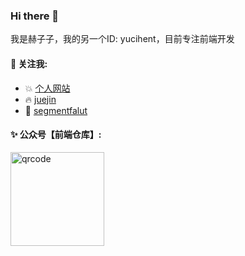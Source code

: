 ### Hi there 👋

我是赫子子，我的另一个ID: yucihent，目前专注前端开发

#### 💬 关注我:
- 💥 [个人网站](https://yucihent.space)
- 🔥 [juejin](https://juejin.cn/user/395479915963752/posts)
- 🌱 [segmentfalut](https://segmentfault.com/u/hezizi)

#### ✨ 公众号【前端仓库】:
<img src="https://github.com/hezizi/hezizi/assets/28501094/79694b11-d8c4-4e3c-a79e-6c2f70e27846" alt="qrcode" width="150">

